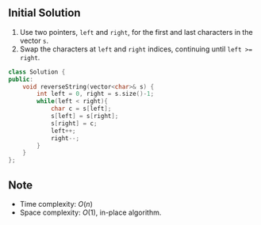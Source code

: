## Initial Solution
1. Use two pointers, `left` and `right`, for the first and last characters in the vector `s`.
2. Swap the characters at `left` and `right` indices, continuing until `left >= right`.

```cpp
class Solution {
public:
    void reverseString(vector<char>& s) {
        int left = 0, right = s.size()-1;
        while(left < right){
            char c = s[left];
            s[left] = s[right];
            s[right] = c;
            left++;
            right--;
        }
    }
};
```

## Note
- Time complexity: $O(n)$
- Space complexity: $O(1)$, in-place algorithm.
